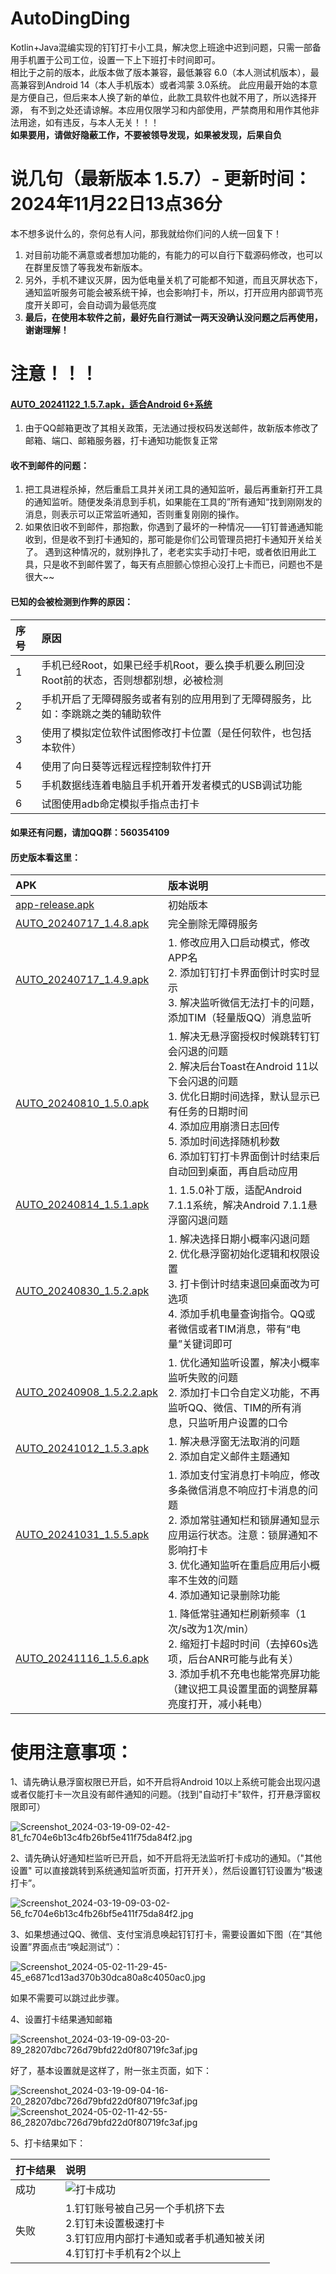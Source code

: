 # AutoDingDing

Kotlin+Java混编实现的钉钉打卡小工具，解决您上班途中迟到问题，只需一部备用手机置于公司工位，设置一下上下班打卡时间即可。  
相比于之前的版本，此版本做了版本兼容，最低兼容 6.0（本人测试机版本），最高兼容到Android 14（本人手机版本）或者鸿蒙
3.0系统。 此应用最开始的本意是方便自己，但后来本人换了新的单位，此款工具软件也就不用了，所以选择开源，
有不到之处还请谅解。本应用仅限学习和内部使用，严禁商用和用作其他非法用途，如有违反，与本人无关！！！  
**如果要用，请做好隐蔽工作，不要被领导发现，如果被发现，后果自负**

# 说几句（最新版本 1.5.7）- 更新时间：2024年11月22日13点36分

本不想多说什么的，奈何总有人问，那我就给你们问的人统一回复下！

1. 对目前功能不满意或者想加功能的，有能力的可以自行下载源码修改，也可以在群里反馈了等我发布新版本。
2. 另外，手机不建议灭屏，因为低电量关机了可能都不知道，而且灭屏状态下，通知监听服务可能会被系统干掉，也会影响打卡，所以，打开应用内部调节亮度开关即可，会自动调为最低亮度
3. **最后，在使用本软件之前，最好先自行测试一两天没确认没问题之后再使用，谢谢理解！**

# 注意！！！

#### [AUTO_20241122_1.5.7.apk，适合Android 6+系统](apk/auto/release/AUTO_20241122_1.5.7.apk)

1. 由于QQ邮箱更改了其相关政策，无法通过授权码发送邮件，故新版本修改了邮箱、端口、邮箱服务器，打卡通知功能恢复正常

#### 收不到邮件的问题：

1. 把工具进程杀掉，然后重启工具并关闭工具的通知监听，最后再重新打开工具的通知监听。随便发条消息到手机，如果能在工具的”所有通知“找到刚刚发的消息，则表示可以正常监听通知，否则重复刚刚的操作。
2. 如果依旧收不到邮件，那抱歉，你遇到了最坏的一种情况——钉钉普通通知能收到，但是收不到打卡通知的，那可能是你们公司管理员把打卡通知开关给关了。
   遇到这种情况的，就别挣扎了，老老实实手动打卡吧，或者依旧用此工具，只是收不到邮件罢了，每天有点胆颤心惊担心没打上卡而已，问题也不是很大~~

#### 已知的会被检测到作弊的原因：

| 序号  | 原因                                                 |
|:----|:---------------------------------------------------|
| 1   | 手机已经Root，如果已经手机Root，要么换手机要么刷回没Root前的状态，否则想都别想，必被检测 |
| 2   | 手机开启了无障碍服务或者有别的应用用到了无障碍服务，比如：李跳跳之类的辅助软件            |
| 3   | 使用了模拟定位软件试图修改打卡位置（是任何软件，也包括本软件）                    |
| 4   | 使用了向日葵等远程远程控制软件打开                                  |
| 5   | 手机数据线连着电脑且手机开着开发者模式的USB调试功能                        |
| 6   | 试图使用adb命定模拟手指点击打卡                                  |

#### 如果还有问题，请加QQ群：560354109

#### 历史版本看这里：

| APK                                                                | 版本说明                                                                                                                                                        |
|:-------------------------------------------------------------------|:------------------------------------------------------------------------------------------------------------------------------------------------------------|
| [app-release.apk](apk/history/app-release.apk)                     | 初始版本                                                                                                                                                        |
| [AUTO_20240717_1.4.8.apk](apk/history/AUTO_20240717_1.4.8.apk)     | 完全删除无障碍服务                                                                                                                                                   |
| [AUTO_20240717_1.4.9.apk](apk/history/AUTO_20240717_1.4.9.apk)     | 1. 修改应用入口启动模式，修改APP名<br>2. 添加钉钉打卡界面倒计时实时显示<br>3. 解决监听微信无法打卡的问题，添加TIM（轻量版QQ）消息监听                                                                             |
| [AUTO_20240810_1.5.0.apk](apk/history/AUTO_20240810_1.5.0.apk)     | 1. 解决无悬浮窗授权时候跳转钉钉会闪退的问题<br>2. 解决后台Toast在Android 11以下会闪退的问题<br>3. 优化日期时间选择，默认显示已有任务的日期时间<br>4. 添加应用崩溃日志回传<br>5. 添加时间选择随机秒数<br>6. 添加钉钉打卡界面倒计时结束后自动回到桌面，再自启动应用 |
| [AUTO_20240814_1.5.1.apk](apk/history/AUTO_20240814_1.5.1.apk)     | 1. 1.5.0补丁版，适配Android 7.1.1系统，解决Android 7.1.1悬浮窗闪退问题                                                                                                        |
| [AUTO_20240830_1.5.2.apk](apk/history/AUTO_20240830_1.5.2.apk)     | 1. 解决选择日期小概率闪退问题<br>2. 优化悬浮窗初始化逻辑和权限设置<br>3. 打卡倒计时结束退回桌面改为可选项<br>4. 添加手机电量查询指令。QQ或者微信或者TIM消息，带有“电量”关键词即可                                                    |
| [AUTO_20240908_1.5.2.2.apk](apk/history/AUTO_20240908_1.5.2.2.apk) | 1. 优化通知监听设置，解决小概率监听失败的问题<br>2. 添加打卡口令自定义功能，不再监听QQ、微信、TIM的所有消息，只监听用户设置的口令                                                                                    |
| [AUTO_20241012_1.5.3.apk](apk/history/AUTO_20241012_1.5.3.apk)     | 1. 解决悬浮窗无法取消的问题<br>2. 添加自定义邮件主题通知                                                                                                                           |
| [AUTO_20241031_1.5.5.apk](apk/history/AUTO_20241031_1.5.5.apk)     | 1. 添加支付宝消息打卡响应，修改多条微信消息不响应打卡消息的问题<br>2. 添加常驻通知栏和锁屏通知显示应用运行状态。注意：锁屏通知不影响打卡<br>3. 优化通知监听在重启应用后小概率不生效的问题<br>4. 添加通知记录删除功能                                      |
| [AUTO_20241116_1.5.6.apk](apk/history/AUTO_20241116_1.5.6.apk)     | 1. 降低常驻通知栏刷新频率（1次/s改为1次/min）<br>2. 缩短打卡超时时间（去掉60s选项，后台ANR可能与此有关）<br>3. 添加手机不充电也能常亮屏功能（建议把工具设置里面的调整屏幕亮度打开，减小耗电）                                              |

# 使用注意事项：

1、请先确认悬浮窗权限已开启，如不开启将Android
10以上系统可能会出现闪退或者仅能打卡一次且没有邮件通知的问题。（找到"自动打卡"软件，打开悬浮窗权限即可）

![Screenshot_2024-03-19-09-02-42-81_fc704e6b13c4fb26bf5e411f75da84f2.jpg](appImage/Screenshot_2024-03-19-09-02-42-81_fc704e6b13c4fb26bf5e411f75da84f2.jpg)

2、请先确认好通知栏监听已开启，如不开启将无法监听打卡成功的通知。（"其他设置"
可以直接跳转到系统通知监听页面，打开开关），然后设置钉钉设置为“极速打卡”。

![Screenshot_2024-03-19-09-03-02-56_fc704e6b13c4fb26bf5e411f75da84f2.jpg](appImage/Screenshot_2024-03-19-09-03-02-56_fc704e6b13c4fb26bf5e411f75da84f2.jpg)

3、如果想通过QQ、微信、支付宝消息唤起钉钉打卡，需要设置如下图（在“其他设置”界面点击“唤起测试”）：

![Screenshot_2024-05-02-11-29-45-45_e6871cd13ad370b30dca80a8c4050ac0.jpg](appImage/Screenshot_2024-05-02-11-29-45-45_e6871cd13ad370b30dca80a8c4050ac0.jpg)

如果不需要可以跳过此步骤。

4、设置打卡结果通知邮箱

![Screenshot_2024-03-19-09-03-20-89_28207dbc726d79bfd22d0f80719fc3af.jpg](appImage/Screenshot_2024-03-19-09-03-20-89_28207dbc726d79bfd22d0f80719fc3af.jpg)

好了，基本设置就是这样了，附一张主页面，如下：

![Screenshot_2024-03-19-09-04-16-20_28207dbc726d79bfd22d0f80719fc3af.jpg](appImage/Screenshot_2024-03-19-09-04-16-20_28207dbc726d79bfd22d0f80719fc3af.jpg)
![Screenshot_2024-05-02-11-42-55-86_28207dbc726d79bfd22d0f80719fc3af.jpg](appImage/Screenshot_2024-05-02-11-42-55-86_28207dbc726d79bfd22d0f80719fc3af.jpg)

5、打卡结果如下：

| 打卡结果 | 说明                                                                                  |
|:-----|:------------------------------------------------------------------------------------|
| 成功   | ![打卡成功](appImage/6.png)                                                             |
| 失败   | 1.钉钉账号被自己另一个手机挤下去 <br/> 2.钉钉未设置极速打卡 <br/> 3.钉钉应用内部打卡通知或者手机通知被关闭 <br/> 4.钉钉打卡手机有2个以上 |
